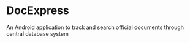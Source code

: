 # DocExpress
An Android application to track and search official documents through central database system
